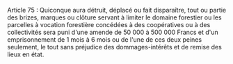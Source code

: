 Article 75 : Quiconque aura détruit, déplacé ou fait disparaître,
tout ou partie des brizes, marques ou clôture servant à limiter le
domaine forestier ou les parcelles à vocation forestière concédées à des
coopératives ou à des collectivités sera puni d'une amende de 50 000 à
500 000 Francs et d'un emprisonnement de 1 mois à 6 mois ou de l'une de
ces deux peines seulement, le tout sans préjudice des dommages-intérêts
et de remise des lieux en état.